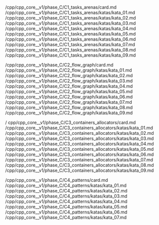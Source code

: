 /cpp/cpp_core__v1/phase_C/C1_tasks_arenas/card.md
/cpp/cpp_core__v1/phase_C/C1_tasks_arenas/katas/kata_01.md
/cpp/cpp_core__v1/phase_C/C1_tasks_arenas/katas/kata_02.md
/cpp/cpp_core__v1/phase_C/C1_tasks_arenas/katas/kata_03.md
/cpp/cpp_core__v1/phase_C/C1_tasks_arenas/katas/kata_04.md
/cpp/cpp_core__v1/phase_C/C1_tasks_arenas/katas/kata_05.md
/cpp/cpp_core__v1/phase_C/C1_tasks_arenas/katas/kata_06.md
/cpp/cpp_core__v1/phase_C/C1_tasks_arenas/katas/kata_07.md
/cpp/cpp_core__v1/phase_C/C1_tasks_arenas/katas/kata_08.md
/cpp/cpp_core__v1/phase_C/C1_tasks_arenas/katas/kata_09.md

/cpp/cpp_core__v1/phase_C/C2_flow_graph/card.md
/cpp/cpp_core__v1/phase_C/C2_flow_graph/katas/kata_01.md
/cpp/cpp_core__v1/phase_C/C2_flow_graph/katas/kata_02.md
/cpp/cpp_core__v1/phase_C/C2_flow_graph/katas/kata_03.md
/cpp/cpp_core__v1/phase_C/C2_flow_graph/katas/kata_04.md
/cpp/cpp_core__v1/phase_C/C2_flow_graph/katas/kata_05.md
/cpp/cpp_core__v1/phase_C/C2_flow_graph/katas/kata_06.md
/cpp/cpp_core__v1/phase_C/C2_flow_graph/katas/kata_07.md
/cpp/cpp_core__v1/phase_C/C2_flow_graph/katas/kata_08.md
/cpp/cpp_core__v1/phase_C/C2_flow_graph/katas/kata_09.md

/ cpp/cpp_core__v1/phase_C/C3_containers_allocators/card.md
/cpp/cpp_core__v1/phase_C/C3_containers_allocators/katas/kata_01.md
/cpp/cpp_core__v1/phase_C/C3_containers_allocators/katas/kata_02.md
/cpp/cpp_core__v1/phase_C/C3_containers_allocators/katas/kata_03.md
/cpp/cpp_core__v1/phase_C/C3_containers_allocators/katas/kata_04.md
/cpp/cpp_core__v1/phase_C/C3_containers_allocators/katas/kata_05.md
/cpp/cpp_core__v1/phase_C/C3_containers_allocators/katas/kata_06.md
/cpp/cpp_core__v1/phase_C/C3_containers_allocators/katas/kata_07.md
/cpp/cpp_core__v1/phase_C/C3_containers_allocators/katas/kata_08.md
/cpp/cpp_core__v1/phase_C/C3_containers_allocators/katas/kata_09.md

/cpp/cpp_core__v1/phase_C/C4_patterns/card.md
/cpp/cpp_core__v1/phase_C/C4_patterns/katas/kata_01.md
/cpp/cpp_core__v1/phase_C/C4_patterns/katas/kata_02.md
/cpp/cpp_core__v1/phase_C/C4_patterns/katas/kata_03.md
/cpp/cpp_core__v1/phase_C/C4_patterns/katas/kata_04.md
/cpp/cpp_core__v1/phase_C/C4_patterns/katas/kata_05.md
/cpp/cpp_core__v1/phase_C/C4_patterns/katas/kata_06.md
/cpp/cpp_core__v1/phase_C/C4_patterns/katas/kata_07.md
